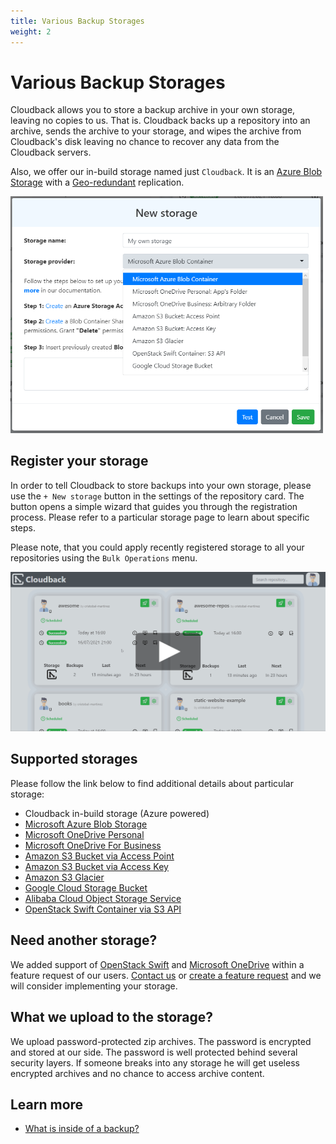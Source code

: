 ```yaml
---
title: Various Backup Storages
weight: 2
---
```


# Various Backup Storages

Cloudback allows you to store a backup archive in your own storage, leaving no copies to us. That is. Cloudback backs up a repository into an archive, sends the archive to your storage, and wipes the archive from Cloudback's disk leaving no chance to recover any data from the Cloudback servers.

Also, we offer our in-build storage named just `Cloudback`. It is an [Azure Blob Storage](https://azure.microsoft.com/en-us/services/storage/blobs/) with a [Geo-redundant](https://docs.microsoft.com/en-us/azure/storage/common/storage-redundancy#redundancy-in-a-secondary-region) replication. 

<img src="/static/features/storages-wizard-combobox.png" alt="Storages" width=500/>

## Register your storage

In order to tell Cloudback to store backups into your own storage, please use the `+ New storage` button in the settings of the repository card. The button opens a simple wizard that guides you through the registration process. Please refer to a particular storage page to learn about specific steps.

Please note, that you could apply recently registered storage to all your repositories using the `Bulk Operations` menu.

<p align="center">
  <img src="/static/features/storages-wizard.png" data-alt="/static/features/storages-wizard.gif"
       alt="Storage Wizard" onclick="swapGif(this)" style="cursor: pointer;"/>
</p>


## Supported storages

Please follow the link below to find additional details about particular storage:

- Cloudback in-build storage (Azure powered)
- [Microsoft Azure Blob Storage](/custom-storages/microsoft-azure-blob-container/)
- [Microsoft OneDrive Personal](/custom-storages/onedrive)
- [Microsoft OneDrive For Business](/custom-storages/onedrive)
- [Amazon S3 Bucket via Access Point](/custom-storages/amazon-s3-bucket)
- [Amazon S3 Bucket via Access Key](/custom-storages/amazon-s3-bucket-access-key)
- [Amazon S3 Glacier](/custom-storages/amazon-s3-glacier)
- [Google Cloud Storage Bucket](/custom-storages/google-cloud)
- [Alibaba Cloud Object Storage Service](/custom-storages/alibaba-cloud)
- [OpenStack Swift Container via S3 API](/custom-storages/swift)

## Need another storage?

We added support of [OpenStack Swift](https://github.com/cloudback/issue-tracker/issues/6) and [Microsoft OneDrive](https://github.com/cloudback/issue-tracker/issues/7) within a feature request of our users. [Contact us](/contact-us) or [create a feature request](https://github.com/cloudback/issue-tracker/issues/new?template=feature_request.md) and we will consider implementing your storage.

## What we upload to the storage?

We upload password-protected zip archives. The password is encrypted and stored at our side. The password is well protected behind several security layers. If someone breaks into any storage he will get useless encrypted archives and no chance to access archive content.

## Learn more

- [What is inside of a backup?](/features/metadata)
